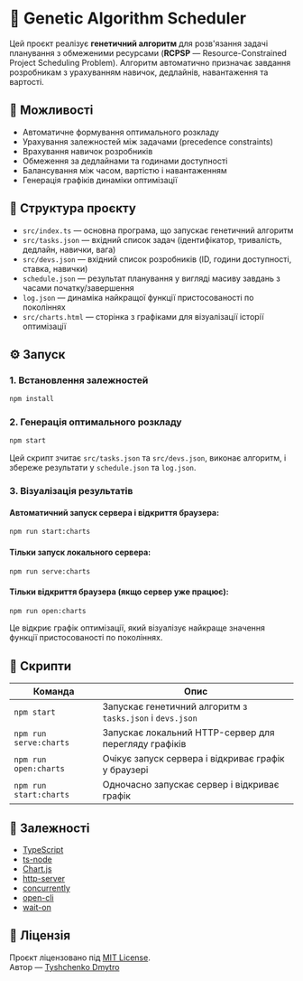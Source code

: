 # 🧬 Genetic Algorithm Scheduler

Цей проєкт реалізує **генетичний алгоритм** для розв'язання задачі планування з обмеженими ресурсами (**RCPSP** — Resource-Constrained Project Scheduling Problem). Алгоритм автоматично призначає завдання розробникам з урахуванням навичок, дедлайнів, навантаження та вартості.

## 🚀 Можливості

- Автоматичне формування оптимального розкладу
- Урахування залежностей між задачами (precedence constraints)
- Врахування навичок розробників
- Обмеження за дедлайнами та годинами доступності
- Балансування між часом, вартістю і навантаженням
- Генерація графіків динаміки оптимізації

## 📁 Структура проєкту

- `src/index.ts` — основна програма, що запускає генетичний алгоритм
- `src/tasks.json` — вхідний список задач (ідентифікатор, тривалість, дедлайн, навички, вага)
- `src/devs.json` — вхідний список розробників (ID, години доступності, ставка, навички)
- `schedule.json` — результат планування у вигляді масиву завдань з часами початку/завершення
- `log.json` — динаміка найкращої функції пристосованості по поколіннях
- `src/charts.html` — сторінка з графіками для візуалізації історії оптимізації

## ⚙️ Запуск

### 1. Встановлення залежностей

```bash
npm install
```

### 2. Генерація оптимального розкладу

```bash
npm start
```

Цей скрипт зчитає `src/tasks.json` та `src/devs.json`, виконає алгоритм, і збереже результати у `schedule.json` та `log.json`.

### 3. Візуалізація результатів

#### Автоматичний запуск сервера і відкриття браузера:

```bash
npm run start:charts
```

#### Тільки запуск локального сервера:

```bash
npm run serve:charts
```

#### Тільки відкриття браузера (якщо сервер уже працює):

```bash
npm run open:charts
```

Це відкриє графік оптимізації, який візуалізує найкраще значення функції пристосованості по поколіннях.

## 🔧 Скрипти

| Команда             | Опис                                                       |
|---------------------|------------------------------------------------------------|
| `npm start`         | Запускає генетичний алгоритм з `tasks.json` і `devs.json` |
| `npm run serve:charts` | Запускає локальний HTTP-сервер для перегляду графіків    |
| `npm run open:charts`  | Очікує запуск сервера і відкриває графік у браузері      |
| `npm run start:charts` | Одночасно запускає сервер і відкриває графік             |

## 🧠 Залежності

- [TypeScript](https://www.typescriptlang.org/)
- [ts-node](https://typestrong.org/ts-node/)
- [Chart.js](https://www.chartjs.org/)
- [http-server](https://www.npmjs.com/package/http-server)
- [concurrently](https://www.npmjs.com/package/concurrently)
- [open-cli](https://www.npmjs.com/package/open-cli)
- [wait-on](https://www.npmjs.com/package/wait-on)

## 📄 Ліцензія

Проєкт ліцензовано під [MIT License](./LICENSE).  
Автор — [Tyshchenko Dmytro](https://github.com/tyshchenkodv)
